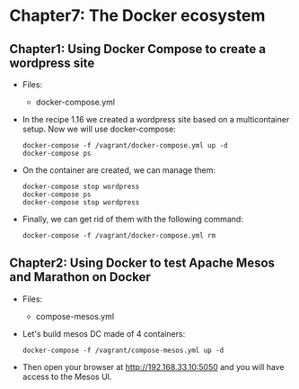 # Chapter7: The Docker ecosystem

## Chapter1: Using Docker Compose to create a wordpress site

* Files:
  * docker-compose.yml

* In the recipe 1.16 we created a wordpress site based on a multicontainer setup. Now we will use docker-compose:

   ```
   docker-compose -f /vagrant/docker-compose.yml up -d
   docker-compose ps
   ```
* On the container are created, we can manage them:

   ```
   docker-compose stop wordpress
   docker-compose ps
   docker-compose stop wordpress
   ```
* Finally, we can get rid of them with the following command:

  ```
  docker-compose -f /vagrant/docker-compose.yml rm
  ```

## Chapter2: Using Docker to test Apache Mesos and Marathon on Docker

* Files:
  * compose-mesos.yml

* Let's build mesos DC made of 4 containers:
 
  ```
  docker-compose -f /vagrant/compose-mesos.yml up -d
  ```

* Then open your browser at http://192.168.33.10:5050 and you will have access to the Mesos UI.
